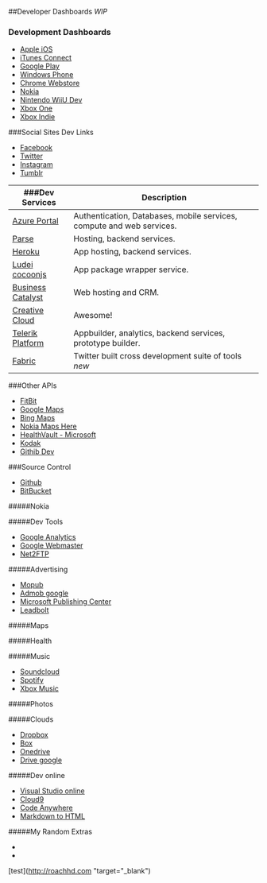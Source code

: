 ##Developer Dashboards *WIP*


### Development Dashboards
 * [Apple iOS](https://developer.apple.com/membercenter/)
 * [iTunes Connect](https://itunesconnect.apple.com/)
 * [Google Play]()
 * [Windows Phone](http://dev.windows.com)
 * [ Chrome Webstore](https://chrome.google.com/webstore/developer/dashboard)
 * [Nokia]()
 * [Nintendo WiiU Dev](https://wiiu-developers.nintendo.com/site/)
 * [Xbox One]()
 * [Xbox Indie]()

###Social Sites Dev Links
 * [Facebook](https://developers.facebook.com/)
 * [Twitter](https://dev.twitter.com//)
 * [Instagram]()
 * [Tumblr]()

| ###Dev Services                                | Description                                                            |
  --------------------------------------------   | ---------------------------------------------------------------------- |
| [Azure Portal]()                               | Authentication, Databases, mobile services, compute and web services.  |
| [Parse](https://www.parse.com/apps)            | Hosting, backend services.                                             |
| [Heroku](https://dashboard-next.heroku)        | App hosting, backend services.                                         |
| [Ludei cocoonjs]()                             | App package wrapper service.                                           |
| [Business Catalyst]()                          | Web hosting and CRM.                                                   |
| [Creative Cloud]()                             | Awesome!                                                               |
| [Telerik Platform]()                           | Appbuilder, analytics, backend services, prototype builder.            |
| [Fabric](https://fabric.io/login)              | Twitter built cross development suite of tools *new*                   |
 

###Other APIs
 * [FitBit]()
 * [Google Maps]()
 * [Bing Maps]()
 * [Nokia Maps Here]()
 * [HealthVault - Microsoft]()
 * [Kodak]()
 * [Githib Dev](http://developer.github.io)

###Source Control
 * [Github](http://Github.com)
 * [BitBucket](http://Bitbucket.com)

#####Nokia

#####Dev Tools 
 * [Google Analytics]()
 * [Google Webmaster]()
 * [Net2FTP](http://net2ftp)

#####Advertising
 * [Mopub](https://app.mopub.com/account/login/?next=/dashboard/)
 * [Admob google](https://www.google.com/ads/admob/index.html)
 * [Microsoft Publishing Center]()
 * [Leadbolt]()

#####Maps

#####Health

#####Music
 * [Soundcloud]()
 * [Spotify]()
 * [Xbox Music](http://music.xbox.com/developer)

#####Photos

#####Clouds
 * [Dropbox](http://dropbox.com)
 * [Box](http://box.com)
 * [Onedrive](http://onedrive.com)
 * [Drive google](http://drive.google.com)

#####Dev online
 * [Visual Studio online]()
 * [Cloud9]()
 * [Code Anywhere]()
 * [Markdown to HTML](http://tools.roachhaus.com/updown)

#####My Random Extras 
 * []()
 * []()



[test](http://roachhd.com "target="_blank")

